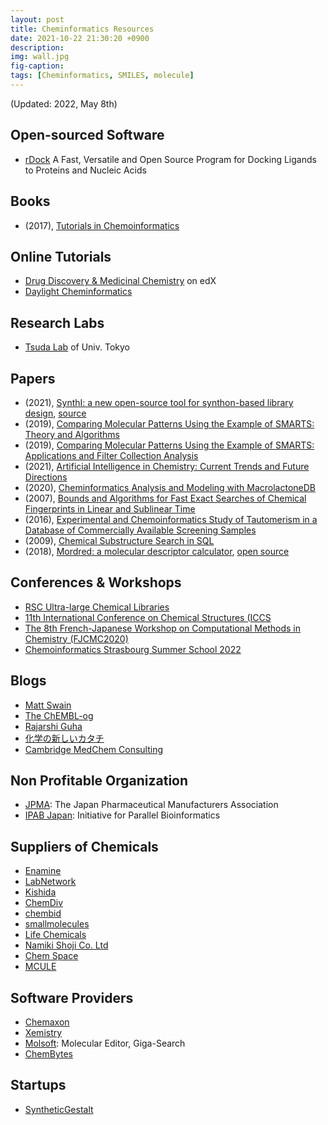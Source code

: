 ```yaml
---
layout: post
title: Cheminformatics Resources
date: 2021-10-22 21:30:20 +0900
description: 
img: wall.jpg 
fig-caption: 
tags: [Cheminformatics, SMILES, molecule]
---
```


(Updated: 2022, May 8th)

## Open-sourced Software
- [rDock](http://rdock.sourceforge.net/) A Fast, Versatile and Open Source Program for Docking Ligands to Proteins and Nucleic Acids

## Books
- (2017), [Tutorials in Chemoinformatics](https://www.wiley.com/en-us/Tutorials+in+Chemoinformatics-p-9781119137962)

## Online Tutorials
- [Drug Discovery & Medicinal Chemistry](https://www.edx.org/course/med-001) on edX
- [Daylight Cheminformatics](https://www.daylight.com/cheminformatics/index.html)

## Research Labs
- [Tsuda Lab](https://www.tsudalab.org/en/) of Univ. Tokyo

## Papers
- (2021), [SynthI: a new open-source tool for synthon-based library design](https://chemrxiv.org/engage/chemrxiv/article-details/60d5a2dd403d996701bc6da8), [source](https://github.com/Laboratoire-de-Chemoinformatique/SynthI)
- (2019), [Comparing Molecular Patterns Using the Example of SMARTS: Theory and Algorithms](https://pubs.acs.org/doi/10.1021/acs.jcim.9b00250)
- (2019), [Comparing Molecular Patterns Using the Example of SMARTS: Applications and Filter Collection Analysis](https://pubs.acs.org/doi/10.1021/acs.jcim.9b00249)
- (2021), [Artificial Intelligence in Chemistry: Current Trends and Future Directions](https://pubs.acs.org/doi/10.1021/acs.jcim.1c00619)
- (2020), [Cheminformatics Analysis and Modeling with MacrolactoneDB](https://www.nature.com/articles/s41598-020-63192-4#Sec19)
- (2007), [Bounds and Algorithms for Fast Exact Searches of Chemical Fingerprints in Linear and Sublinear Time](https://pubs.acs.org/doi/abs/10.1021/ci600358f)
- (2016), [Experimental and Chemoinformatics Study of Tautomerism in a Database of Commercially Available Screening Samples](https://pubs.acs.org/doi/10.1021/acs.jcim.6b00338)
- (2009), [Chemical Substructure Search in SQL](https://pubs.acs.org/doi/10.1021/ci8003013)
- (2018), [Mordred: a molecular descriptor calculator](https://jcheminf.biomedcentral.com/articles/10.1186/s13321-018-0258-y#author-information), [open source](https://github.com/mordred-descriptor/mordred)

## Conferences & Workshops
- [RSC Ultra-large Chemical Libraries](https://www.rsc.org/events/detail/73675/ultra-large-chemical-libraries)
- [11th International Conference on Chemical Structures (ICCS](https://iccs-nl.org/general-information/scientific-program/)
- [The 8th French-Japanese Workshop on Computational Methods in Chemistry (FJCMC2020)](https://www.chem.kumamoto-u.ac.jp/~frjp2020/invited-speakers.html)
- [Chemoinformatics Strasbourg Summer School 2022](http://infochim.u-strasbg.fr/spip.php?rubrique286)

## Blogs
- [Matt Swain](https://matt-swain.com/)
- [The ChEMBL-og](https://chembl.blogspot.com/)
- [Rajarshi Guha](http://blog.rguha.net/)
- [化学の新しいカタチ](https://future-chem.com/)
- [Cambridge MedChem Consulting](https://www.cambridgemedchemconsulting.com/news/)

## Non Profitable Organization
- [JPMA](https://www.jpma.or.jp/english/): The Japan Pharmaceutical Manufacturers Association
- [IPAB Japan](http://www.ipab.org/): Initiative for Parallel Bioinformatics

## Suppliers of Chemicals
- [Enamine](https://www.enaminestore.com/search)
- [LabNetwork](https://www.labnetwork.com)
- [Kishida](http://www.kishida.co.jp/english/index.html)
- [ChemDiv](https://store.chemdiv.com/)
- [chembid](https://www.chembid.com/en/about)
- [smallmolecules](https://smallmolecules.com/)
- [Life Chemicals](https://lifechemicals.com/)
- [Namiki Shoji Co. Ltd](https://www.namiki-s.co.jp/english/business/)
- [Chem Space](https://chem-space.com/)
- [MCULE](https://mcule.com/compound-sourcing/)

## Software Providers
- [Chemaxon](https://docs.chemaxon.com/display/docs/)
- [Xemistry](https://www.xemistry.com/)
- [Molsoft](https://www.molsoft.com/index.html): Molecular Editor, Giga-Search
- [ChemBytes](https://chembytes.com/)

## Startups
- [SyntheticGestalt](https://syntheticgestalt.com/)